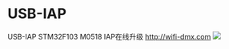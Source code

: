 # USB-IAP
USB-IAP STM32F103 M0518 IAP在线升级
http://wifi-dmx.com
![](https://github.com/WIFI-DMX/USB-IAP/blob/master/USB-IAP-01.gif)
